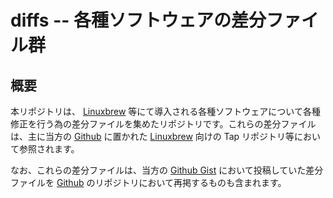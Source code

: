# diffs -- 各種ソフトウェアの差分ファイル群

## 概要

本リポジトリは、 [Linuxbrew][BREW] 等にて導入される各種ソフトウェアについて各種修正を行う為の差分ファイルを集めたリポジトリです。これらの差分ファイルは、主に当方の [Github][GITH] に置かれた [Linuxbrew][BREW] 向けの Tap リポジトリ等において参照されます。

なお、これらの差分ファイルは、当方の [Github Gist][GIST] において投稿していた差分ファイルを [Github][GITH] のリポジトリにおいて再掲するものも含まれます。

<!-- 外部リンク一覧 -->

[BREW]:https://linuxbrew.sh/
[GITH]:https://github.com/z80oolong/
[GIST]:https://gist.github.com/z80oolong/
